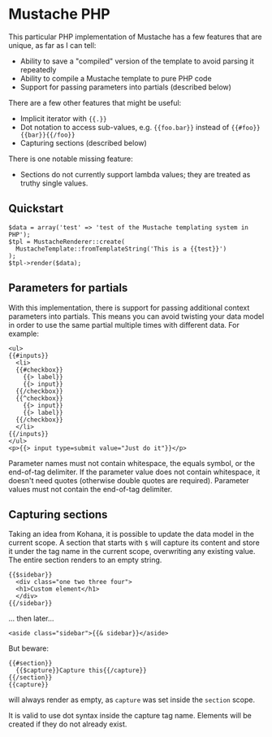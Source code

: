 # Mustache PHP

This particular PHP implementation of Mustache has a few features that are
unique, as far as I can tell:

 - Ability to save a "compiled" version of the template to avoid parsing it
   repeatedly
 - Ability to compile a Mustache template to pure PHP code
 - Support for passing parameters into partials (described below)

There are a few other features that might be useful:

 - Implicit iterator with `{{.}}`
 - Dot notation to access sub-values, e.g. `{{foo.bar}}` instead of `{{#foo}}{{bar}}{{/foo}}`
 - Capturing sections (described below)

There is one notable missing feature:

 - Sections do not currently support lambda values; they are treated as truthy single values.

## Quickstart

    $data = array('test' => 'test of the Mustache templating system in PHP');
    $tpl = MustacheRenderer::create(
      MustacheTemplate::fromTemplateString('This is a {{test}}')
    );
    $tpl->render($data);

## Parameters for partials

With this implementation, there is support for passing additional context
parameters into partials. This means you can avoid twisting your data model in
order to use the same partial multiple times with different data. For example:

    <ul>
    {{#inputs}}
      <li>
      {{#checkbox}}
        {{> label}}
        {{> input}}
      {{/checkbox}}
      {{^checkbox}}
        {{> input}}
        {{> label}}
      {{/checkbox}}
      </li>
    {{/inputs}}
    </ul>
    <p>{{> input type=submit value="Just do it"}}</p>

Parameter names must not contain whitespace, the equals symbol, or the
end-of-tag delimiter. If the parameter value does not contain whitespace, it
doesn't need quotes (otherwise double quotes are required). Parameter values
must not contain the end-of-tag delimiter.

## Capturing sections

Taking an idea from Kohana, it is possible to update the data model in the
current scope. A section that starts with `$` will capture its content and
store it under the tag name in the current scope, overwriting any existing
value. The entire section renders to an empty string.

    {{$sidebar}}
      <div class="one two three four">
      <h1>Custom element</h1>
      </div>
    {{/sidebar}}

... then later...

    <aside class="sidebar">{{& sidebar}}</aside>

But beware:

    {{#section}}
      {{$capture}}Capture this{{/capture}}
    {{/section}}
    {{capture}}

will always render as empty, as `capture` was set inside the `section` scope.

It is valid to use dot syntax inside the capture tag name. Elements will be
created if they do not already exist.
